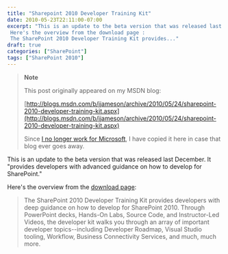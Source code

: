 ```yaml
---
title: "Sharepoint 2010 Developer Training Kit"
date: 2010-05-23T22:11:00-07:00
excerpt: "This is an update to the beta version that was released last December. It \"provides developers with advanced guidance on how to develop for SharePoint.\" 
 Here's the overview from the download page : 
 The SharePoint 2010 Developer Training Kit provides..."
draft: true
categories: ["SharePoint"]
tags: ["SharePoint 2010"]
---
```


> **Note**
>
> This post originally appeared on my MSDN blog:
>
> [http://blogs.msdn.com/b/jjameson/archive/2010/05/24/sharepoint-2010-developer-training-kit.aspx](http://blogs.msdn.com/b/jjameson/archive/2010/05/24/sharepoint-2010-developer-training-kit.aspx)
>
> Since [I no longer work for Microsoft](/blog/jjameson/2011/09/02/last-day-with-microsoft), I have copied it here in case that blog ever goes away.

This is an update to the beta version that was released last December. It "provides developers with advanced guidance on how to develop for SharePoint."

Here's the overview from the [download page](http://www.microsoft.com/downloads/details.aspx?FamilyID=83A80A0F-0906-4D7D-98E1-3DD6F58FF059&displaylang=en):

> The SharePoint 2010 Developer Training Kit provides developers with deep guidance on how to develop for SharePoint 2010. Through PowerPoint decks, Hands-On Labs, Source Code, and Instructor-Led Videos, the developer kit walks you through an array of important developer topics--including Developer Roadmap, Visual Studio tooling, Workflow, Business Connectivity Services, and much, much more.


